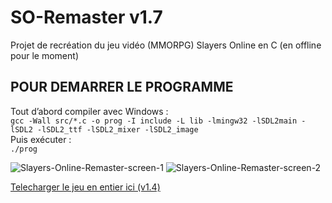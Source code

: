 # SO-Remaster v1.7
Projet de recréation du jeu vidéo (MMORPG) Slayers Online en C (en offline pour le moment)  

## POUR DEMARRER LE PROGRAMME

Tout d’abord compiler avec Windows :  
```gcc -Wall src/*.c -o prog -I include -L lib -lmingw32 -lSDL2main -lSDL2 -lSDL2_ttf -lSDL2_mixer -lSDL2_image```  
Puis exécuter :  
```./prog```  

![Slayers-Online-Remaster-screen-1](https://i.ibb.co/ChHQPLj/Slayers-Online-remaster-v14-screen-1.png)
![Slayers-Online-Remaster-screen-2](https://i.ibb.co/2nyytQs/Slayers-Online-remaster-v14-screen-2.png)

[Telecharger le jeu en entier ici (v1.4)](https://mega.nz/file/t1EQQZxI#ZotqMd3JZ7FjgEyXixIB3us--pTRL-WTZhL5gLjXAB4)

